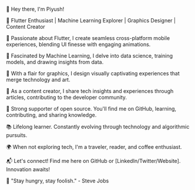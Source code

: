 👋 Hey there, I'm Piyush!

🚀 Flutter Enthusiast | Machine Learning Explorer | Graphics Designer | Content Creator

📱 Passionate about Flutter, I create seamless cross-platform mobile experiences, blending UI finesse with engaging animations.

🤖 Fascinated by Machine Learning, I delve into data science, training models, and drawing insights from data.

🎨 With a flair for graphics, I design visually captivating experiences that merge technology and art.

📝 As a content creator, I share tech insights and experiences through articles, contributing to the developer community.

🌟 Strong supporter of open source. You'll find me on GitHub, learning, contributing, and sharing knowledge.

📚 Lifelong learner. Constantly evolving through technology and algorithmic pursuits.

🌍 When not exploring tech, I'm a traveler, reader, and coffee enthusiast.

📬 Let's connect! Find me here on GitHub or [LinkedIn/Twitter/Website]. Innovation awaits!

🌈 "Stay hungry, stay foolish." - Steve Jobs
